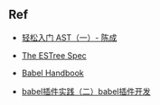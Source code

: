 






## Ref


* [轻松入门 AST（一）- 陈成](https://www.youtube.com/watch?v=UnSXXorQv1Y)
* [The ESTree Spec](https://github.com/estree/estree)

* [Babel Handbook](https://github.com/jamiebuilds/babel-handbook)
* [babel插件实践（二）babel插件开发](https://juejin.cn/post/7005801956211949575)
